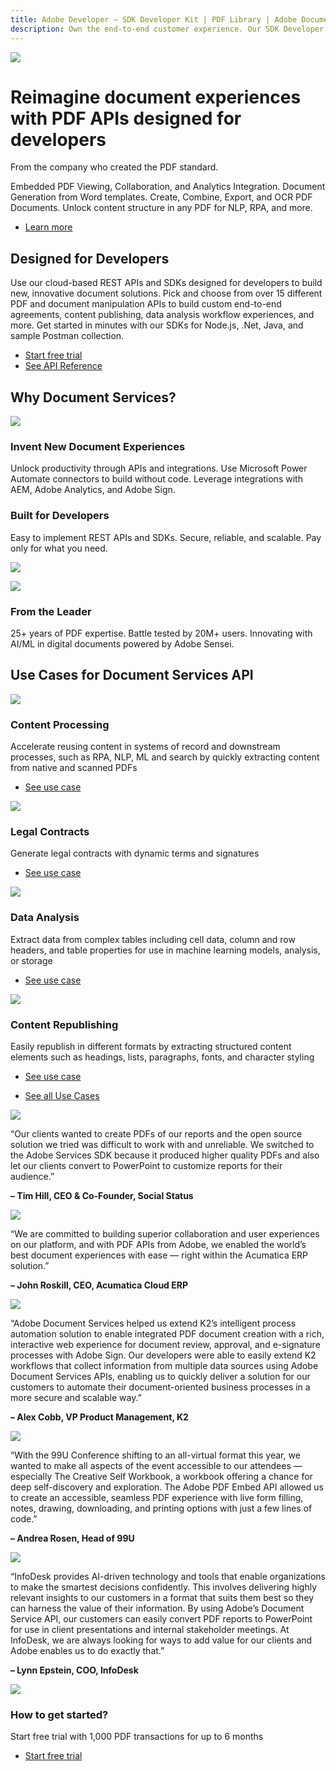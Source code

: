 ```yaml
---
title: Adobe Developer — SDK Developer Kit | PDF Library | Adobe Document Services
description: Own the end-to-end customer experience. Our SDK Developer kits are customizable & built to last. Find an innovative solution with our PDF SDK here.
---
```


<Hero slots="image, heading, text1, text2, buttons" variant="fullwidth" background="rgb(250, 105, 85)"/>  

![](images/bg-hero.jpeg)

# Reimagine document experiences with PDF APIs designed for developers

From the company who created the PDF standard. 

Embedded PDF Viewing, Collaboration, and Analytics Integration. 
Document Generation from Word templates. Create, Combine, Export, and OCR PDF Documents.
Unlock content structure in any PDF for NLP, RPA, and more.

* [Learn more](/src/pages/pdf-extract.md)    





<TextBlock slots="heading, text, buttons" isCentered theme="light"/>

## Designed for Developers

Use our cloud-based REST APIs and SDKs designed for developers to build new, innovative document solutions. Pick and choose from over 15 different PDF and document manipulation APIs to build custom end-to-end agreements, content publishing, data analysis workflow experiences, and more. Get started in minutes with our SDKs for Node.js, .Net, Java, and sample Postman collection.

* [Start free trial](/src/pages/gettingstarted.md)
* [See API Reference](https://www.adobe.com/go/dcsdk_APIdocs)



<TitleBlock slots="heading" theme="lightest" />

## Why Document Services?




<TextBlock slots="image, heading, text" width="33%" theme="lightest" />

![](images/img-consistent-hifi@2x.png)

### Invent New Document Experiences

Unlock productivity through APIs and integrations. 
Use Microsoft Power Automate connectors to build without code.
Leverage integrations with AEM, Adobe Analytics, and Adobe Sign.


<TextBlock slots="heading, text, image" width="33%" theme="lightest" />

### Built for Developers

Easy to implement REST APIs and SDKs. Secure, reliable, and scalable. Pay only for what you need.

![](images/img-customized-experiences@2x.png)


<TextBlock slots="image, heading, text" width="33%" theme="lightest" />

![](images/img-workflow-automation@2x.png)

### From the Leader

25+ years of PDF expertise. Battle tested by 20M+ users. Innovating with AI/ML in digital documents powered by Adobe Sensei.



<TitleBlock slots="heading" theme="dark"/>

## Use Cases for Document Services API




<TextBlock slots="image, heading, text, links" width="25%" theme="dark" />

![](images/ic-sales-proposals.svg)

### Content Processing

Accelerate reusing content in systems of record and downstream processes, such as RPA, NLP, ML and search by quickly extracting content from native and scanned PDFs

* [See use case](/src/pages/use-cases)


<TextBlock slots="image, heading, text, links" width="25%" theme="dark" />

![](images/ic-legal-contracts.svg)

### Legal Contracts

Generate legal contracts with dynamic terms and signatures

* [See use case](/src/pages/use-cases/agreements-and-contracts/legal-contracts.md)


<TextBlock slots="image, heading, text, links" width="25%" theme="dark" />

![](images/ic-invoices.svg)

### Data Analysis

Extract data from complex tables including cell data, column and row headers, and table properties for use in machine learning models, analysis, or storage

* [See use case](/src/pages/use-cases/content-and-data-extraction/data-analysis.md)


<TextBlock slots="image, heading, text, links" width="25%" theme="dark" />

![](images/ic-nda.svg)

### Content Republishing

Easily republish in different formats by extracting structured content elements such as headings, lists, paragraphs, fonts, and character styling

* [See use case](/src/pages/use-cases/content-publishing/index.md)


<TextBlock slots="buttons" isCentered theme="dark"/>

* [See all Use Cases](/src/pages/use-cases)




<TextBlock slots="image, text1, text2" width="33%" theme="lightest" />

![](images/social_status_2x.png)

“Our clients wanted to create PDFs of our reports and the open source solution we tried was difficult to work with and unreliable. We switched to the Adobe Services SDK because it produced higher quality PDFs and also let our clients convert to PowerPoint to customize reports for their audience.”

**– Tim Hill, CEO & Co-Founder, Social Status**


<TextBlock slots="image, text1, text2" width="33%" theme="lightest" />

![](images/acumatica_2x.png)

“We are committed to building superior collaboration and user experiences on our platform, and with PDF APIs from Adobe, we enabled the world’s best document experiences with ease — right within the Acumatica ERP solution.”      

**– John Roskill, CEO, Acumatica Cloud ERP**


<TextBlock slots="image, text1, text2" width="33%" theme="lightest" />

![](images/k2_2x.png)

“Adobe Document Services helped us extend K2’s intelligent process automation solution to enable
integrated PDF document creation with a rich, interactive web experience for document review,
approval, and e-signature processes with Adobe Sign. Our developers were able to easily extend K2
workflows that collect information from multiple data sources using Adobe Document Services APIs,
enabling us to quickly deliver a solution for our customers to automate their document-oriented business processes in a more secure and scalable way.”
            
**– Alex Cobb, VP Product Management, K2**
      



<TextBlock slots="image, text1, text2" width="50%" theme="lightest" />

![](images/ninetynine_u_2x.png)

“With the 99U Conference shifting to an all-virtual format this year, we wanted to make all aspects of the
event accessible to our attendees — especially The Creative Self Workbook, a workbook offering a
chance for deep self-discovery and exploration. The Adobe PDF Embed API allowed us to create an
accessible, seamless PDF experience with live form filling, notes, drawing, downloading, and printing
options with just a few lines of code.”
      
**– Andrea Rosen, Head of 99U**


<TextBlock slots="image, text1, text2" width="50%" theme="lightest" />

![](images/infodesk_2x.png)

“InfoDesk provides AI-driven technology and tools that enable organizations to make the smartest
decisions confidently. This involves delivering highly relevant insights to our customers in a format that
suits them best so they can harness the value of their information. By using Adobe’s Document Service
API, our customers can easily convert PDF reports to PowerPoint for use in client presentations and
internal stakeholder meetings. At InfoDesk, we are always looking for ways to add value for our clients
and Adobe enables us to do exactly that.”      
      
**– Lynn Epstein, COO, InfoDesk**  




<SummaryBlock slots="image, heading, text, buttons" background="rgb(250, 105, 85)" />

![](images/bg-hero.jpeg)

### How to get started?    

Start free trial with 1,000 PDF transactions for up to 6 months

* [Start free trial](/src/pages/gettingstarted.md)